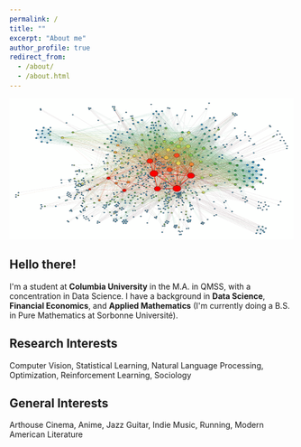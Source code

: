 ```yaml
---
permalink: /
title: ""
excerpt: "About me"
author_profile: true
redirect_from: 
  - /about/
  - /about.html
---
```


<img src="images/knowledge_graph.png" style="width:800px;height:250px;">

**Hello there!**
---

I'm a student at **Columbia University** in the M.A. in QMSS, with a concentration in Data Science. I have a background in **Data Science**, **Financial Economics**, and **Applied Mathematics** (I'm currently doing a B.S. in Pure Mathematics at Sorbonne Université). 


**Research Interests**
---

Computer Vision, Statistical Learning, Natural Language Processing, Optimization, Reinforcement Learning, Sociology


**General Interests**
---

Arthouse Cinema, Anime, Jazz Guitar, Indie Music, Running, Modern American Literature



